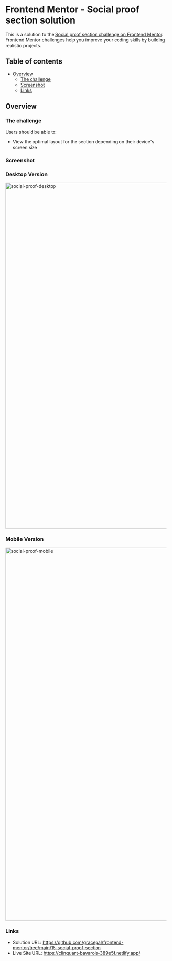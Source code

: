 # Frontend Mentor - Social proof section solution

This is a solution to the [Social proof section challenge on Frontend Mentor](https://www.frontendmentor.io/challenges/social-proof-section-6e0qTv_bA). Frontend Mentor challenges help you improve your coding skills by building realistic projects.

## Table of contents

- [Overview](#overview)
  - [The challenge](#the-challenge)
  - [Screenshot](#screenshot)
  - [Links](#links)

## Overview

### The challenge

Users should be able to:

- View the optimal layout for the section depending on their device's screen size

### Screenshot

### Desktop Version

<img width="1080" alt="social-proof-desktop" src="https://github.com/gracepal/frontend-mentor/assets/131278381/afba41e0-bc0a-4889-977e-d1a26641f999">

### Mobile Version

<img width="1165" alt="social-proof-mobile" src="https://github.com/gracepal/frontend-mentor/assets/131278381/2ce95845-b6f9-4d99-b6a7-fd4df80eef13">

### Links

- Solution URL: https://github.com/gracepal/frontend-mentor/tree/main/15-social-proof-section
- Live Site URL: https://clinquant-bavarois-389e5f.netlify.app/
